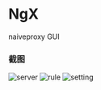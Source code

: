 # NgX
naiveproxy GUI
### 截图

![server](https://github.com/topoge/NgX/assets/36975447/da124bf9-fc39-4265-b21c-d676d441c028)
![rule](https://github.com/topoge/NgX/assets/36975447/62c9a9dc-8a24-4a4f-90f3-73e0eb429137)
![setting](https://github.com/topoge/NgX/assets/36975447/61e56dee-2f5a-4705-9c91-919e2e9c5daa)
